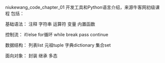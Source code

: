 niukewang_code_chapter_01
开发工具和Python语言介绍，来源牛客网初级课程
包括：

基础语法：
 注释
 字符串
 运算符
 变量
 内置函数

控制流：
 if/else
 for循环
 while
 break
 pass
 continue
 
数据结构：
 列表list
 元祖tuple
 字典dictionary
 集合set
 
面向对象：
 封装
 继承
 多态
